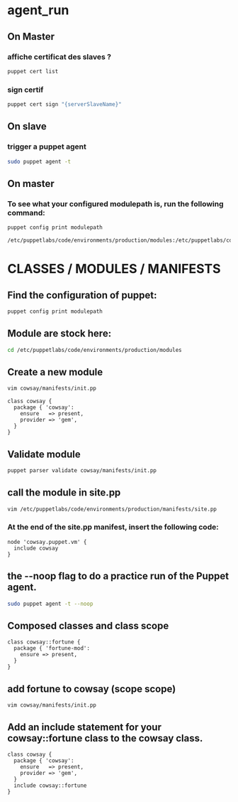 # agent_run

## On Master
###  affiche certificat des slaves ?
```sh
puppet cert list
```
### sign certif
```sh
puppet cert sign "{serverSlaveName}"
```

## On slave
### trigger a puppet agent
```sh
sudo puppet agent -t
```

## On master
### To see what your configured modulepath is, run the following command:
```sh
puppet config print modulepath
```
```sh
/etc/puppetlabs/code/environments/production/modules:/etc/puppetlabs/code/modules:/opt/puppetlabs/puppet/modules
```

# CLASSES / MODULES / MANIFESTS

## Find the configuration of puppet:
```sh
puppet config print modulepath
```

## Module are stock here:
```sh
cd /etc/puppetlabs/code/environments/production/modules
```

## Create a new module

```sh
vim cowsay/manifests/init.pp
```

```puppet
class cowsay {
  package { 'cowsay':
    ensure   => present,
    provider => 'gem',
  }
}
```
## Validate module

```sh
puppet parser validate cowsay/manifests/init.pp
```

## call the module in site.pp

```sh
vim /etc/puppetlabs/code/environments/production/manifests/site.pp
```

### At the end of the site.pp manifest, insert the following code:

```puppet   
node 'cowsay.puppet.vm' {
  include cowsay
}
```

##  the --noop flag to do a practice run of the Puppet agent.

```sh
sudo puppet agent -t --noop
```


## Composed classes and class scope
```puppet
class cowsay::fortune {
  package { 'fortune-mod':
    ensure => present,
  }
}
```
## add fortune to cowsay (scope scope)
```
vim cowsay/manifests/init.pp
```
## Add an include statement for your cowsay::fortune class to the cowsay class.
```puppet
class cowsay {
  package { 'cowsay':
    ensure   => present,
    provider => 'gem',
  }
  include cowsay::fortune
}
```